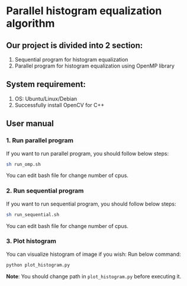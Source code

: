 # Parallel histogram equalization algorithm
## Our project is divided into 2 section:
1. Sequential program for histogram equalization
2. Parallel program for histogram equalization using OpenMP library

## System requirement:
1. OS: Ubuntu/Linux/Debian
2. Successfully install OpenCV for C++

## User manual
### 1. Run parallel program
If you want to run parallel program, you should follow below steps:

```bash
sh run_omp.sh
```

You can edit bash file for change number of cpus.

### 2. Run sequential program
If you want to run sequential program, you should follow below steps:

```bash
sh run_sequential.sh
```

You can edit bash file for change number of cpus.

### 3. Plot histogram
You can visualize histogram of image if you wish:
Run below command:
```bash
python plot_histogram.py
```
**Note**: You should change path in `plot_histogram.py` before executing it.



